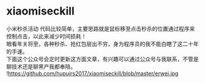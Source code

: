 # xiaomiseckill
小米秒杀活动
代码比较简单，主要思路就是鼠标移至点击秒杀的位置通过程序来控制点击，以此来减少时间损耗！</br>
眼看年关将至，各种秒杀、抢红包层出不穷，身为程序员的我不能白瞎了这二十年的手速。</br>
下面这个公众号会定时更新这方面文章，有兴趣可以通过公众号与我联系，不管是聊技术还是聊黑产我都奉陪。</br>
!https://github.com/hupujrs2017/xiaomiseckill/blob/master/erwei.jpg

